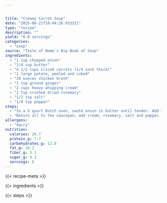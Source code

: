 ```yaml
---


title: "Creamy Carrot Soup"
date: "2025-08-21T10:44:26.933321"
type: "recipe"
description: ""
yield: "6-8 servings"
categories:
  - "soup"
source: "Taste of Home's Big Book of Soup"
ingredients:
  - "1 cup chopped onion"
  - "1/4 cup butter"
  - "4 1/2 cups sliced carrots (1/4 inch thick)"
  - "1 large potato, peeled and cubed"
  - "29 ounces chicken broth"
  - "1 tsp ground ginger"
  - "2 cups heavy whipping cream"
  - "1 tsp crushed dried rosemary"
  - "1/2 tsp salt"
  - "1/8 tsp pepper"
steps:
  - "In a 5 quart Dutch oven, sauté onion in butter until tender. Add the carrots, potato, broth and ginger. Cover and cook over medium heat for 30 minutes or until vegetables are tender. Cool 15 minutes. Puree in small batches in a blender or food processor until smooth."
  - "Return all to the saucepan; add cream, rosemary, salt and pepper. Cook over low heat until heated through."
allergens:
  - "dairy"
nutrition:
  calories: 20.7
  protein_g: 7.7
  carbohydrates_g: 12.0
  fat_g: 16.2
  fiber_g: 3.1
  sugar_g: 0.3
  servings: 6
---
```


{{< recipe-meta >}}

{{< ingredients >}}

{{< steps >}}

